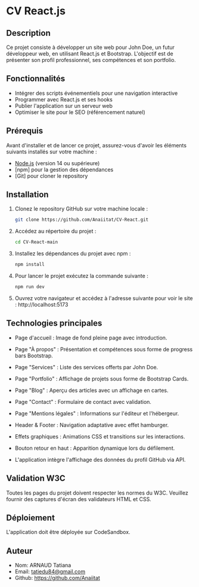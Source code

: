 # CV React.js


## Description 
Ce projet consiste à développer un site web pour John Doe, un futur développeur web, en utilisant React.js et Bootstrap. L'objectif est de présenter son profil professionnel, ses compétences et son portfolio.


## Fonctionnalités
- Intégrer des scripts événementiels pour une navigation interactive
- Programmer avec React.js et ses hooks
- Publier l'application sur un serveur web
- Optimiser le site pour le SEO (référencement naturel)

## Prérequis
Avant d'installer et de lancer ce projet, assurez-vous d'avoir les éléments suivants installés sur votre machine :
- [Node.js](https://nodejs.org/en/download/) (version 14 ou supérieure)
- [npm] pour la gestion des dépendances
- [Git] pour cloner le repository


## Installation
1. Clonez le repository GitHub sur votre machine locale :
   ```bash
   git clone https://github.com/Anaiitat/CV-React.git

2. Accédez au répertoire du projet :
    ```bash
    cd CV-React-main

3. Installez les dépendances du projet avec npm :
    ```bash
    npm install

4. Pour lancer le projet exécutez la commande suivante :
    ```bash
    npm run dev

5. Ouvrez votre navigateur et accédez à l'adresse suivante pour voir le site :
    http://localhost:5173


## Technologies principales

* Page d'accueil : Image de fond pleine page avec introduction.

* Page "À propos" : Présentation et compétences sous forme de progress bars Bootstrap.

* Page "Services" : Liste des services offerts par John Doe.

* Page "Portfolio" : Affichage de projets sous forme de Bootstrap Cards.

* Page "Blog" : Aperçu des articles avec un affichage en cartes.

* Page "Contact" : Formulaire de contact avec validation.

* Page "Mentions légales" : Informations sur l'éditeur et l'hébergeur.

* Header & Footer : Navigation adaptative avec effet hamburger.

* Effets graphiques : Animations CSS et transitions sur les interactions.

* Bouton retour en haut : Apparition dynamique lors du défilement.

* L'application intègre l'affichage des données du profil GitHub via API.

## Validation W3C

Toutes les pages du projet doivent respecter les normes du W3C. Veuillez fournir des captures d'écran des validateurs HTML et CSS.

## Déploiement

L'application doit être déployée sur CodeSandbox.

## Auteur

* Nom: ARNAUD Tatiana
* Email: tatiedu84@gmail.com
* Github: https://github.com/Anaiitat
